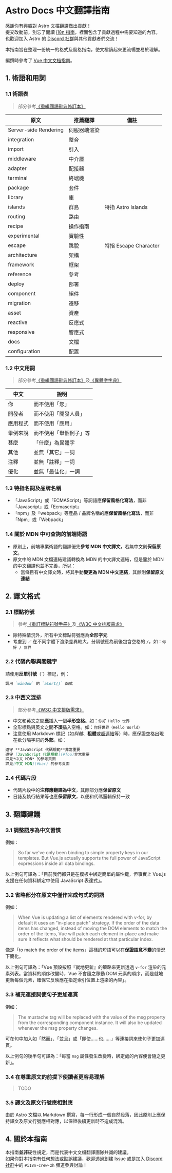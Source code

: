 # Astro Docs 中文翻譯指南

感謝你有興趣對 Astro 文檔翻譯做出貢獻！  
提交改動前，別忘了閱讀 [i18n 指南](../../../contributor-guides/translating-astro-docs.md)，裡面包含了貢獻過程中需要知道的內容。  
也歡迎加入 Astro 的 [Discord 社群](https://astro.build/chat)與其他貢獻者們交流！

本指南旨在整理一份統一的格式及風格指南，使文檔讀起來更流暢並易於理解。  

編撰時參考了 [Vue 中文文档指南](https://github.com/vuejs-translations/docs-zh-cn/wiki/%E7%BF%BB%E8%AF%91%E9%A1%BB%E7%9F%A5)。



## 1. 術語和用詞

### 1.1 術語表
> 部分參考[《重編國語辭典修訂本》](https://dict.revised.moe.edu.tw/index.jsp)

|原文                   |推薦翻譯             |備註                   |
|----------------------|--------------------|----------------------|
|Server-side Rendering |伺服器端渲染          |                      |
|integration           |整合                 |                      |
|import                |引入                 |                      |
|middleware            |中介層               |                       |
|adapter               |配接器               |                       |
|terminal              |終端機               |                      |
|package               |套件                 |                      |
|library               |庫                  |                       |
|islands               |群島                 |特指 Astro Islands     |
|routing               |路由                 |                       |
|recipe                |操作指南             |                       |
|experimental          |實驗性               |                       |
|escape                |跳脫                 |特指 Escape Character   |
|architecture          |架構                 |                       |
|framework             |框架                 |                       |
|reference             |參考                 |                       |
|deploy                |部署                 |                       |
|component             |組件                 |                       |
|migration             |遷移                 |                       |
|asset                 |資產                 |                       |
|reactive              |反應式               |                       |
|responsive            |響應式               |                       |
|docs                  |文檔                 |                       |
|configuration         |配置                 |                       |


### 1.2 中文用詞
> 部分參考[《重編國語辭典修訂本》](https://dict.revised.moe.edu.tw/index.jsp)及[《異體字字典》](https://dict.variants.moe.edu.tw/variants/rbt/home.do)

|中文             |說明               |
|----------------|-------------------|
|你              |而不使用「您」       |
|開發者           |而不使用「開發人員」  |
|應用程式         |而不使用「應用」      |
|舉例來說         |而不使用「舉個例子」等 |
|甚麼             |「什麼」為異體字     |
|其他             |並無「其它」一詞     |
|注釋             |並無「註釋」一詞     |
|優化             |並無「最佳化」一詞   |


### 1.3 特指名詞及品牌名稱
- 「JavaScript」或「ECMAScript」等詞語應**保留風格化寫法**，而非「Javascript」或「Ecmascript」
- 「npm」及「webpack」等產品 / 品牌名稱的應**保留風格化寫法**，而非「Npm」或「Webpack」


### 1.4 關於 MDN 中可查詢的前端術語
- 原則上，前端專業術語的翻譯優先**參考 MDN 中文譯文**，若無中文則**保留原文**。
- 原文中的 MDN 文檔連結建議轉換為 MDN 的中文譯文連結，但是鑒於 MDN 的中文翻譯也並不完善，所以：
    - 當條目有中文譯文時，將其手動**變更為 MDN 中文連結**，其餘則**保留原文連結**



## 2. 譯文格式

### 2.1 標點符號
> 參考[《重訂標點符號手冊》](https://language.moe.gov.tw/001/upload/files/site_content/m0001/hau/c2.htm)及[《W3C 中文排版需求》](https://w3c.github.io/clreq/#line_composition_rules_for_punctuation_marks)
- 除特殊情況外，所有中文標點符號應為**全形字元**
- 考慮到 `／` 在不同字體下渲染差異較大，分隔號應為前後包含空格的 `/`，如：`你好 / 世界`


### 2.2 代碼內聯與關鍵字
請使用**反單引號**（`）標記，例：
```md
調用 `window` 的 `alert()` 函式
```


### 2.3 中西文混排
> 部分參考[《W3C 中文排版需求》](https://w3c.github.io/clreq/#chinese_and_western_mixed_text_composition)
- 中文和英文之間**應**插入一個**半形空格**。如：`你好 Hello 世界`
- 全形標點與英文之間**不須**插入空格。如：`你好世界（Hello World）`
- 注意使用 Markdown 標記（如*斜體*、**粗體**或[超連結](#)等）時，應保證空格出現在欲分隔字詞的**外部**。如：
```md
遵守 **JavaScript 代碼規範**非常重要
遵守 [JavaScript 代碼規範](#foo)非常重要
詳見*中文 MDN* 的參考頁面
詳見[中文 MDN](#bar) 的參考頁面
```


### 2.4 代碼片段
- 代碼片段中的**注釋應翻譯為中文**，其餘部分應**保留原文**
- 日誌及執行結果等也應**保留原文**，以便和代碼邏輯保持一致



## 3. 翻譯建議

### 3.1 調整語序為中文習慣
例如：
> So far we've only been binding to simple property keys in our templates. But Vue.js actually supports the full power of JavaScript expressions inside all data bindings.

以上例句可譯為：「目前我們都只是在模板中綁定簡單的屬性鍵，但事實上 Vue.js 支援在任何資料綁定中使用 JavaScript 表達式」。


### 3.2 省略部分在原文中僅作完成句式的詞語
例如：
> When Vue is updating a list of elements rendered with v-for, by default it uses an "in-place patch" strategy. If the order of the data items has changed, instead of moving the DOM elements to match the order of the items, Vue will patch each element in-place and make sure it reflects what should be rendered at that particular index.

像是「to match the order of the items」這樣的短語可以在**保證語意不變**的情況下簡化。  

以上例句可譯為：「Vue 預設按照『就地更新』的策略來更新透過 `v-for` 渲染的元素列表。當資料的順序改變時，Vue 不會隨之移動 DOM 元素的順序，而是就地更新每個元素，確保它反映應在指定索引位置上渲染的內容」。


### 3.3 補充連接詞使句子更加連貫
例如：
> The mustache tag will be replaced with the value of the msg property from the corresponding component instance. It will also be updated whenever the msg property changes.

可在句中加入如「然而」、「並且」或「即使……也……」等連接詞來使句子更加連貫。  

以上例句的後半句可譯為：「每當 `msg` 屬性發生改變時，綁定處的內容便會隨之更新」。


### 3.4 在尊重原文的前提下使讀者更容易理解

> TODO

### 3.5 譯文及原文行號應相對應
由於 Astro 文檔以 Markdown 撰寫，每一行形成一個自然段落，因此原則上應保持譯文及原文行號應相對應，以保證後續更新時不造成混淆。



## 4. 關於本指南
本指南**並非**硬性規定，而是代表中文文檔翻譯團隊共識的建議。  
如果你對本指南有任何想法或勘誤建議，歡迎透過創建 Issue 或是加入 [Discord 社群](https://astro.build/chat)中的 `#i18n-crew-zh` 頻道參與討論！